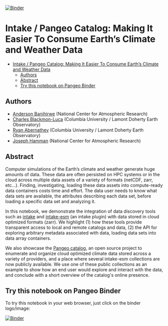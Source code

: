 [![Binder](https://img.shields.io/static/v1.svg?logo=Jupyter&label=Pangeo+Binder&message=GCE+us-central1&color=blue&style=for-the-badge)](https://binder.pangeo.io/v2/gh/earthcube2020/ec20_banihirwe_etal/master)

# Intake / Pangeo Catalog: Making It Easier To Consume Earth’s Climate and Weather Data

- [Intake / Pangeo Catalog: Making It Easier To Consume Earth’s Climate and Weather Data](#intake--pangeo-catalog-making-it-easier-to-consume-earths-climate-and-weather-data)
  - [Authors](#authors)
  - [Abstract](#abstract)
  - [Try this notebook on Pangeo Binder](#try-this-notebook-on-pangeo-binder)

## Authors

- [Anderson Banihirwe](https://github.com/andersy005) (National Center for Atmospheric Research)
- [Charles Blackmon-Luca](https://github.com/charlesbluca) (Columbia University / Lamont Doherty Earth Observatory)
- [Ryan Abernathey](https://github.com/rabernat) (Columbia University / Lamont Doherty Earth Observatory)
- [Joseph Hamman](https://github.com/jhamman) (National Center for Atmospheric Research)

## Abstract

Computer simulations of the Earth’s climate and weather generate huge amounts of data. These data are often persisted on HPC systems or in the cloud across multiple data assets of a variety of formats (netCDF, zarr, etc...). Finding, investigating, loading these data assets into compute-ready data containers costs time and effort. The data user needs to know what data sets are available, the attributes describing each data set, before loading a specific data set and analyzing it.

In this notebook, we demonstrate the integration of data discovery tools such as [intake](https://intake.readthedocs.io/en/latest/) and [intake-esm](https://intake-esm.readthedocs.io/en/latest/) (an intake plugin) with data stored in cloud optimized formats (zarr). We highlight (1) how these tools provide transparent access to local and remote catalogs and data, (2) the API for exploring arbitrary metadata associated with data, loading data sets into data array containers.

We also showcase the [Pangeo catalog](https://catalog.pangeo.io/), an open source project to enumerate and organize cloud optimized climate data stored across a variety of providers, and a place where several intake-esm collections are now publicly available. We use one of these public collections as an example to show how an end user would explore and interact with the data, and conclude with a short overview of the catalog's online presence.

## Try this notebook on Pangeo Binder

To try this notebook in your web browser, just click on the binder logo/image:

[![Binder](https://img.shields.io/static/v1.svg?logo=Jupyter&label=Pangeo+Binder&message=GCE+us-central1&color=blue&style=for-the-badge)](https://binder.pangeo.io/v2/gh/earthcube2020/ec20_banihirwe_etal/master)
